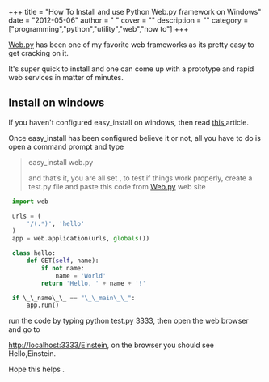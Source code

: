 
+++
title = "How To Install and use Python Web.py framework on Windows"
date = "2012-05-06"
author = " "
cover = ""
description = ""
category = ["programming","python","utility","web","how to"]
+++

 [Web.py](http://webpy.org/) has been one of my favorite web frameworks as its pretty easy to get cracking on it.

 It's super quick to install and one can come up with a prototype and rapid web services in matter of minutes.

 Install on windows
------------------

 If you haven't configured easy\_install on windows, then read [ this ](http://www.varunpant.com/posts/how-to-setup-easy_install-on-windows) article.

 Once easy\_install has been configured believe it or not, all you have to do is open a command prompt and type

 
>  easy\_install web.py 
> 
>   and that’s it, you are all set , to test if things work properly, create a test.py file and paste this code from [Web.py](http://webpy.org/) web site

 ```python
  import web

  urls = (
      '/(.*)', 'hello'
  )
  app = web.application(urls, globals())

  class hello:
      def GET(self, name):
          if not name:
              name = 'World'
          return 'Hello, ' + name + '!'

  if \_\_name\_\_ == "\_\_main\_\_":
      app.run()

```
 run the code by typing python test.py 3333, then open the web browser and go to

  <http://localhost:3333/Einstein>, on the browser you should see Hello,Einstein.

 Hope this helps .



